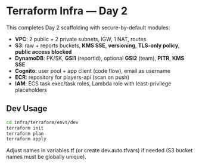 # Terraform Infra — Day 2

This completes Day 2 scaffolding with secure-by-default modules:

- **VPC**: 2 public + 2 private subnets, IGW, 1 NAT, routes
- **S3**: raw + reports buckets, **KMS SSE**, **versioning**, **TLS-only policy**, **public access blocked**
- **DynamoDB**: PK/SK, **GSI1** (reportId), optional **GSI2** (team), **PITR**, **KMS SSE**
- **Cognito**: user pool + app client (code flow), email as username
- **ECR**: repository for players-api (scan on push)
- **IAM**: ECS task exec/task roles, Lambda role with least-privilege placeholders

## Dev Usage
```bash
cd infra/terraform/envs/dev
terraform init
terraform plan
terraform apply
```
Adjust names in variables.tf (or create dev.auto.tfvars) if needed (S3 bucket names must be globally unique).
